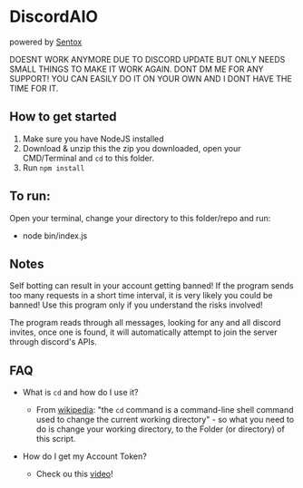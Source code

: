 # DiscordAIO

powered by [Sentox](https://twitter.com/SentoxAIO)

DOESNT WORK ANYMORE DUE TO DISCORD UPDATE BUT ONLY NEEDS SMALL THINGS TO MAKE IT WORK AGAIN.
DONT DM ME FOR ANY SUPPORT!
YOU CAN EASILY DO IT ON YOUR OWN AND I DONT HAVE THE TIME FOR IT.

## How to get started

1. Make sure you have NodeJS  installed
2. Download & unzip this the zip you downloaded, open your CMD/Terminal and `cd` to this folder.
3. Run `npm install`

## To run:

Open your terminal, change your directory to this folder/repo and run:

- node bin/index.js

## Notes

Self botting can result in your account getting banned! If the program sends too many requests in a short time interval, it is very likely you could be banned! Use this program only if you understand the risks involved!

The program reads through all messages, looking for any and all discord invites, once one is found, it will automatically attempt to join the server through discord's APIs.

## FAQ

- What is `cd` and how do I use it?
  - From [wikipedia](https://en.wikipedia.org/wiki/Cd_(command)): "the `cd` command is a command-line shell command used to change the current working directory" -  so what you need to do is change your working directory, to the Folder (or directory) of this script.

- How do I get my Account Token?
  - Check ou this [video](https://www.youtube.com/watch?v=tI1lzqzLQCs)!  
